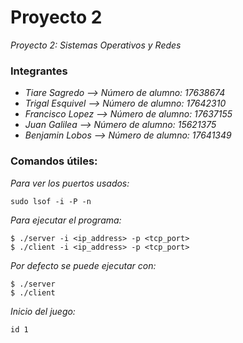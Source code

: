 # Proyecto 2

_Proyecto 2: Sistemas Operativos y Redes_

### Integrantes 

* _Tiare Sagredo --> Número de alumno: 17638674_
* _Trigal Esquivel --> Número de alumno: 17642310_
* _Francisco Lopez --> Número de alumno: 17637155_
* _Juan Galilea --> Número de alumno: 15621375_
* _Benjamin Lobos --> Número de alumno: 17641349_

### Comandos útiles:

_Para ver los puertos usados:_

```
sudo lsof -i -P -n 
```

_Para ejecutar el programa:_

```
$ ./server -i <ip_address> -p <tcp_port>
$ ./client -i <ip_address> -p <tcp_port>
```

_Por defecto se puede ejecutar con:_

```
$ ./server
$ ./client
```

_Inicio del juego:_

```
id 1
```
